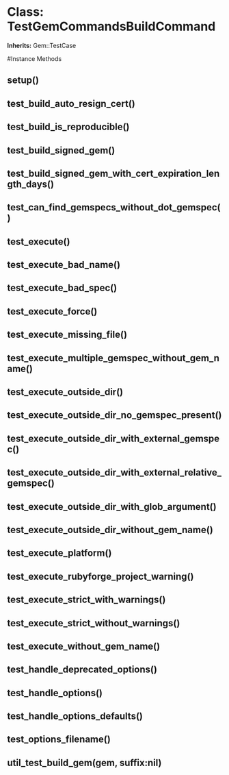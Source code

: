 # Class: TestGemCommandsBuildCommand
**Inherits:** Gem::TestCase
    




#Instance Methods
## setup() [](#method-i-setup)

## test_build_auto_resign_cert() [](#method-i-test_build_auto_resign_cert)

## test_build_is_reproducible() [](#method-i-test_build_is_reproducible)

## test_build_signed_gem() [](#method-i-test_build_signed_gem)

## test_build_signed_gem_with_cert_expiration_length_days() [](#method-i-test_build_signed_gem_with_cert_expiration_length_days)

## test_can_find_gemspecs_without_dot_gemspec() [](#method-i-test_can_find_gemspecs_without_dot_gemspec)

## test_execute() [](#method-i-test_execute)

## test_execute_bad_name() [](#method-i-test_execute_bad_name)

## test_execute_bad_spec() [](#method-i-test_execute_bad_spec)

## test_execute_force() [](#method-i-test_execute_force)

## test_execute_missing_file() [](#method-i-test_execute_missing_file)

## test_execute_multiple_gemspec_without_gem_name() [](#method-i-test_execute_multiple_gemspec_without_gem_name)

## test_execute_outside_dir() [](#method-i-test_execute_outside_dir)

## test_execute_outside_dir_no_gemspec_present() [](#method-i-test_execute_outside_dir_no_gemspec_present)

## test_execute_outside_dir_with_external_gemspec() [](#method-i-test_execute_outside_dir_with_external_gemspec)

## test_execute_outside_dir_with_external_relative_gemspec() [](#method-i-test_execute_outside_dir_with_external_relative_gemspec)

## test_execute_outside_dir_with_glob_argument() [](#method-i-test_execute_outside_dir_with_glob_argument)

## test_execute_outside_dir_without_gem_name() [](#method-i-test_execute_outside_dir_without_gem_name)

## test_execute_platform() [](#method-i-test_execute_platform)

## test_execute_rubyforge_project_warning() [](#method-i-test_execute_rubyforge_project_warning)

## test_execute_strict_with_warnings() [](#method-i-test_execute_strict_with_warnings)

## test_execute_strict_without_warnings() [](#method-i-test_execute_strict_without_warnings)

## test_execute_without_gem_name() [](#method-i-test_execute_without_gem_name)

## test_handle_deprecated_options() [](#method-i-test_handle_deprecated_options)

## test_handle_options() [](#method-i-test_handle_options)

## test_handle_options_defaults() [](#method-i-test_handle_options_defaults)

## test_options_filename() [](#method-i-test_options_filename)

## util_test_build_gem(gem, suffix:nil) [](#method-i-util_test_build_gem)

